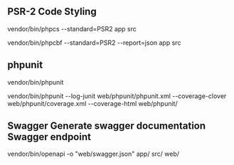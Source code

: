 
## PSR-2 Code Styling

vendor/bin/phpcs --standard=PSR2 app src

vendor/bin/phpcbf --standard=PSR2 --report=json app src

## phpunit

vendor/bin/phpunit

vendor/bin/phpunit --log-junit web/phpunit/phpunit.xml --coverage-clover web/phpunit/coverage.xml --coverage-html web/phpunit/

## Swagger Generate swagger documentation Swagger endpoint

vendor/bin/openapi -o "web/swagger.json" app/ src/ web/
